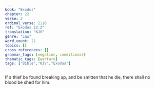```yaml
---
book: "Exodus"
chapter: 22
verse: 2
ordinal_verse: 2116
ref: "Exodus 22:2"
translation: "KJV"
genre: "Law"
word_count: 21
topics: []
cross_references: []
grammar_tags: [negation, conditional]
thematic_tags: [warfare]
tags: ["Bible","KJV","Exodus"]
---
```

If a thief be found breaking up, and be smitten that he die, there shall no blood be shed for him.
